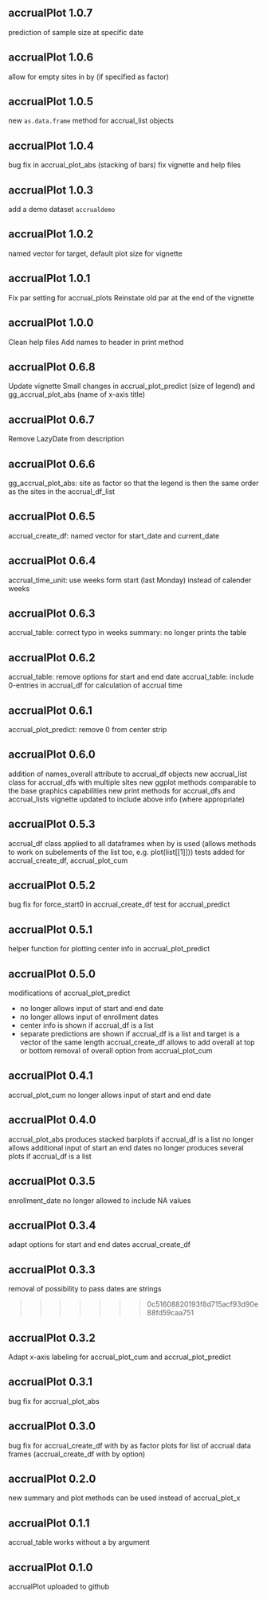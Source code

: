 accrualPlot 1.0.7
------------------
prediction of sample size at specific date

accrualPlot 1.0.6
------------------
allow for empty sites in by (if specified as factor)

accrualPlot 1.0.5
------------------
new `as.data.frame` method for accrual_list objects

accrualPlot 1.0.4
------------------

bug fix in accrual_plot_abs (stacking of bars) fix vignette and help files

accrualPlot 1.0.3
------------------
add a demo dataset `accrualdemo`

accrualPlot 1.0.2
------------------
named vector for target, default plot size for vignette

accrualPlot 1.0.1
------------------
Fix par setting for accrual_plots
Reinstate old par at the end of the vignette

accrualPlot 1.0.0
------------------
Clean help files
Add names to header in print method

accrualPlot 0.6.8
------------------
Update vignette
Small changes in accrual_plot_predict (size of legend) and gg_accrual_plot_abs (name of x-axis title)

accrualPlot 0.6.7
------------------
Remove LazyDate from description

accrualPlot 0.6.6
------------------
gg_accrual_plot_abs: site as factor so that the legend is then the same order as the sites in the accrual_df_list

accrualPlot 0.6.5
------------------
accrual_create_df: named vector for start_date and current_date

accrualPlot 0.6.4
------------------
accrual_time_unit: use weeks form start (last Monday) instead of calender weeks

accrualPlot 0.6.3
------------------
accrual_table: correct typo in weeks
summary: no longer prints the table

accrualPlot 0.6.2
------------------
accrual_table: remove options for start and end date
accrual_table: include 0-entries in accrual_df for calculation of accrual time

accrualPlot 0.6.1
------------------
accrual_plot_predict: remove 0 from center strip

accrualPlot 0.6.0
------------------
addition of names_overall attribute to accrual_df objects
new accrual_list class for accrual_dfs with multiple sites
new ggplot methods comparable to the base graphics capabilities
new print methods for accrual_dfs and accrual_lists
vignette updated to include above info (where appropriate)

accrualPlot 0.5.3
------------------
accrual_df class applied to all dataframes when by is used (allows methods to work on subelements of the list too, e.g. plot(list[[1]]))
tests added for accrual_create_df, accrual_plot_cum

accrualPlot 0.5.2
------------------
bug fix for force_start0 in accrual_create_df
test for accrual_predict

accrualPlot 0.5.1
------------------
helper function for plotting center info in accrual_plot_predict

accrualPlot 0.5.0
------------------
modifications of accrual_plot_predict
- no longer allows input of start and end date
- no longer allows input of enrollment dates
- center info is shown if accrual_df is a list
- separate predictions are shown if accrual_df is a list and target is a vector of the same length
accrual_create_df allows to add overall at top or bottom
removal of overall option from accrual_plot_cum

accrualPlot 0.4.1
------------------
accrual_plot_cum no longer allows input of start and end date

accrualPlot 0.4.0
------------------
accrual_plot_abs produces stacked barplots if accrual_df is a list
no longer allows additional input of start an end dates
no longer produces several plots if accrual_df is a list

accrualPlot 0.3.5
------------------
enrollment_date no longer allowed to include NA values

accrualPlot 0.3.4
------------------
adapt options for start and end dates accrual_create_df

accrualPlot 0.3.3
------------------
removal of possibility to pass dates are strings
>>>>>>> 0c51608820193f8d715acf93d90e88fd59caa751

accrualPlot 0.3.2
------------------
Adapt x-axis labeling for accrual_plot_cum and accrual_plot_predict

accrualPlot 0.3.1
------------------
bug fix for accrual_plot_abs

accrualPlot 0.3.0
------------------
bug fix for accrual_create_df with by as factor
plots for list of accrual data frames (accrual_create_df with by option)

accrualPlot 0.2.0
------------------
new summary and plot methods can be used instead of accrual_plot_x

accrualPlot 0.1.1
------------------
accrual_table works without a by argument

accrualPlot 0.1.0
------------------
accrualPlot uploaded to github

